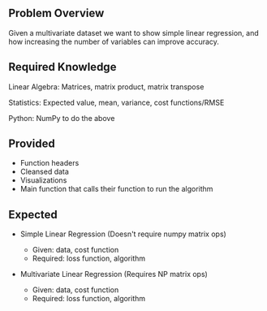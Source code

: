 ## Problem Overview

Given a multivariate dataset we want to show simple linear regression, 
and how increasing the number of variables can improve accuracy.

## Required Knowledge 

Linear Algebra: Matrices, matrix product, matrix transpose

Statistics: Expected value, mean, variance, cost functions/RMSE

Python: NumPy to do the above

## Provided

- Function headers
- Cleansed data
- Visualizations
- Main function that calls their function to run the algorithm

## Expected

- Simple Linear Regression (Doesn't require numpy matrix ops)
  - Given: data, cost function
  - Required: loss function, algorithm
  
- Multivariate Linear Regression (Requires NP matrix ops)
  - Given: data, cost function
  - Required: loss function, algorithm
